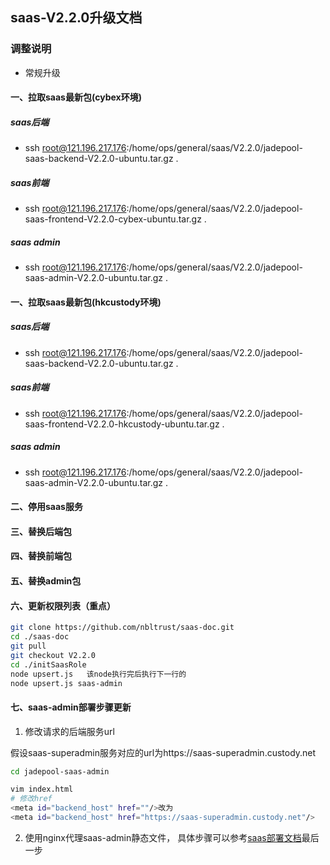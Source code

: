 ## saas-V2.2.0升级文档
### 调整说明
- 常规升级      
#### 一、拉取saas最新包(cybex环境)
##### saas后端
- ssh root@121.196.217.176:/home/ops/general/saas/V2.2.0/jadepool-saas-backend-V2.2.0-ubuntu.tar.gz .
##### saas前端
- ssh root@121.196.217.176:/home/ops/general/saas/V2.2.0/jadepool-saas-frontend-V2.2.0-cybex-ubuntu.tar.gz .
##### saas admin
- ssh root@121.196.217.176:/home/ops/general/saas/V2.2.0/jadepool-saas-admin-V2.2.0-ubuntu.tar.gz .
#### 一、拉取saas最新包(hkcustody环境)
##### saas后端
- ssh root@121.196.217.176:/home/ops/general/saas/V2.2.0/jadepool-saas-backend-V2.2.0-ubuntu.tar.gz .
##### saas前端
- ssh root@121.196.217.176:/home/ops/general/saas/V2.2.0/jadepool-saas-frontend-V2.2.0-hkcustody-ubuntu.tar.gz .
##### saas admin
- ssh root@121.196.217.176:/home/ops/general/saas/V2.2.0/jadepool-saas-admin-V2.2.0-ubuntu.tar.gz .
#### 二、停用saas服务
#### 三、替换后端包
#### 四、替换前端包
#### 五、替换admin包
#### 六、更新权限列表（重点）
```bash
git clone https://github.com/nbltrust/saas-doc.git
cd ./saas-doc
git pull
git checkout V2.2.0
cd ./initSaasRole
node upsert.js   该node执行完后执行下一行的
node upsert.js saas-admin

```
#### 七、saas-admin部署步骤更新

1. 修改请求的后端服务url

假设saas-superadmin服务对应的url为https://saas-superadmin.custody.net
```bash
cd jadepool-saas-admin

vim index.html
# 修改href
<meta id="backend_host" href=""/>改为
<meta id="backend_host" href="https://saas-superadmin.custody.net"/>
```

2. 使用nginx代理saas-admin静态文件， 具体步骤可以参考[saas部署文档](https://github.com/nbltrust/saas-doc/blob/master/Chinese/saas%E9%83%A8%E7%BD%B2%E6%96%87%E6%A1%A3.md)最后一步
